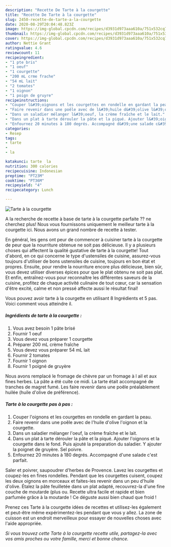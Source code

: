 ```yaml
---
description: "Recette De Tarte à la courgette"
title: "Recette De Tarte à la courgette"
slug: 2450-recette-de-tarte-a-la-courgette
date: 2020-08-29T20:04:48.823Z
image: https://img-global.cpcdn.com/recipes/d3931d973aaa610a/751x532cq70/tarte-a-la-courgette-photo-principale-de-la-recette.jpg
thumbnail: https://img-global.cpcdn.com/recipes/d3931d973aaa610a/751x532cq70/tarte-a-la-courgette-photo-principale-de-la-recette.jpg
cover: https://img-global.cpcdn.com/recipes/d3931d973aaa610a/751x532cq70/tarte-a-la-courgette-photo-principale-de-la-recette.jpg
author: Nettie Grant
ratingvalue: 4.6
reviewcount: 11
recipeingredient:
- "1 pte bris"
- "1 oeuf"
- "1 courgette"
- "200 mL crme frache"
- "54 mL lait"
- "2 tomates"
- "1 oignon"
- "1 poign de gruyre"
recipeinstructions:
- "Couper l&#39;oignons et les courgettes en rondelle en gardant la peau."
- "Faire revenir dans une poêle avec de l&#39;huile d&#39;olive l&#39;oignon et la courgette."
- "Dans un saladier mélanger l&#39;oeuf, la crème fraîche et le lait."
- "Dans un plat à tarte dérouler la pâte et la piqué. Ajouter l&#39;oignons et la courgette dans le fond. Puis ajouté la preparation du saladier. Y ajouter la poignet de gruyère. Sel poivre."
- "Enfournez 20 minutes à 180 degrés. Accompagné d&#39;une salade c&#39;est parfait."
categories:
- Resep
tags:
- tarte
- 
- la

katakunci: tarte  la 
nutrition: 300 calories
recipecuisine: Indonesian
preptime: "PT23M"
cooktime: "PT36M"
recipeyield: "4"
recipecategory: Lunch

---
```



![Tarte à la courgette](https://img-global.cpcdn.com/recipes/d3931d973aaa610a/751x532cq70/tarte-a-la-courgette-photo-principale-de-la-recette.jpg)

A la recherche de recette à base de tarte à la courgette parfaite ?? ne cherchez plus! Nous vous fournissons uniquement le meilleur tarte à la courgette ici. Nous avons un grand nombre de recette à tester.

En général, les gens ont peur de commencer à cuisiner tarte à la courgette de peur que la nourriture obtenue ne soit pas délicieuse. Il y a plusieurs choses qui affectent la qualité gustative de tarte à la courgette! Tout d'abord, en ce qui concerne le type d'ustensiles de cuisine, assurez-vous toujours d'utiliser de bons ustensiles de cuisine, toujours en bon état et propres. Ensuite, pour rendre la nourriture encore plus délicieuse, bien sûr, vous devez utiliser diverses épices pour que le plat obtenu ne soit pas plat. Et enfin, entraînez-vous pour reconnaître les différentes saveurs de la cuisine, profitez de chaque activité culinaire de tout cœur, car la sensation d'être excité, calme et non pressé affecte aussi le résultat final!

<!--inarticleads1-->

Vous pouvez avoir tarte à la courgette en utilisant 8 Ingrédients et 5 pas. Voici comment vous atteindre il.

##### Ingrédients de tarte à la courgette :

1. Vous avez besoin 1 pâte brisé
1. Fournir 1 oeuf
1. Vous devez vous préparer 1 courgette
1. Préparer 200 mL crème fraîche
1. Vous devez vous préparer 54 mL lait
1. Fournir 2 tomates
1. Fournir 1 oignon
1. Fournir 1 poigné de gruyère


Nous avons remplacé le fromage de chèvre par un fromage à l ail et aux fines herbes. La pâte a été cuite ce midi. La tarte était accompagné de tranches de magret fumé. Les faire revenir dans une poêle préalablement huilée (huile d&#39;olive de préférence). 

<!--inarticleads2-->

##### Tarte à la courgette pas à pas :

1. Couper l&#39;oignons et les courgettes en rondelle en gardant la peau.
1. Faire revenir dans une poêle avec de l&#39;huile d&#39;olive l&#39;oignon et la courgette.
1. Dans un saladier mélanger l&#39;oeuf, la crème fraîche et le lait.
1. Dans un plat à tarte dérouler la pâte et la piqué. Ajouter l&#39;oignons et la courgette dans le fond. Puis ajouté la preparation du saladier. Y ajouter la poignet de gruyère. Sel poivre.
1. Enfournez 20 minutes à 180 degrés. Accompagné d&#39;une salade c&#39;est parfait.


Saler et poivrer, saupoudrer d&#39;herbes de Provence. Lavez les courgettes et coupez-les en fines rondelles. Pendant que les courgettes cuisent, coupez les deux oignons en morceaux et faites-les revenir dans un peu d&#39;huile d&#39;olive. Étalez la pâte feuilletée dans un plat adapté, recouvrez-la d&#39;une fine couche de moutarde (plus ou. Recette ultra facile et rapide et bien parfumée grâce à la moutarde ! Ce déguste aussi bien chaud que froid ! 

<!--inarticleads1-->

<p>
Prenez ces Tarte à la courgette idées de recettes et utilisez-les également et peut-être même expérimentez-les pendant que vous y allez. La zone de cuisson est un endroit merveilleux pour essayer de nouvelles choses avec l'aide appropriée.
</p>

<p>
<i>Si vous trouvez cette Tarte à la courgette recette utile, partagez-la avec vos amis proches ou votre famille, merci et bonne chance.</i>
</p>
